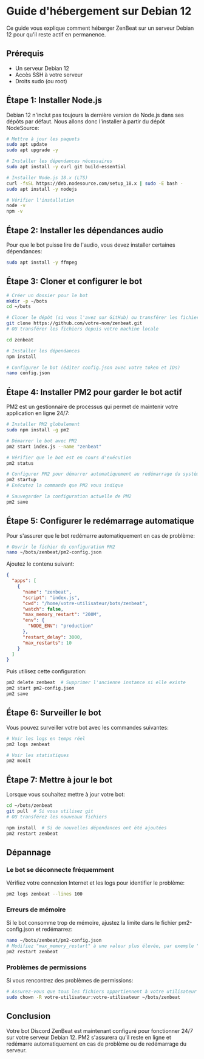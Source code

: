 # Guide d'hébergement sur Debian 12

Ce guide vous explique comment héberger ZenBeat sur un serveur Debian 12 pour qu'il reste actif en permanence.

## Prérequis

- Un serveur Debian 12
- Accès SSH à votre serveur
- Droits sudo (ou root)

## Étape 1: Installer Node.js

Debian 12 n'inclut pas toujours la dernière version de Node.js dans ses dépôts par défaut. Nous allons donc l'installer à partir du dépôt NodeSource:

```bash
# Mettre à jour les paquets
sudo apt update
sudo apt upgrade -y

# Installer les dépendances nécessaires
sudo apt install -y curl git build-essential

# Installer Node.js 18.x (LTS)
curl -fsSL https://deb.nodesource.com/setup_18.x | sudo -E bash -
sudo apt install -y nodejs

# Vérifier l'installation
node -v
npm -v
```

## Étape 2: Installer les dépendances audio

Pour que le bot puisse lire de l'audio, vous devez installer certaines dépendances:

```bash
sudo apt install -y ffmpeg
```

## Étape 3: Cloner et configurer le bot

```bash
# Créer un dossier pour le bot
mkdir -p ~/bots
cd ~/bots

# Cloner le dépôt (si vous l'avez sur GitHub) ou transférer les fichiers via SCP/SFTP
git clone https://github.com/votre-nom/zenbeat.git
# OU transférer les fichiers depuis votre machine locale

cd zenbeat

# Installer les dépendances
npm install

# Configurer le bot (éditer config.json avec votre token et IDs)
nano config.json
```

## Étape 4: Installer PM2 pour garder le bot actif

PM2 est un gestionnaire de processus qui permet de maintenir votre application en ligne 24/7:

```bash
# Installer PM2 globalement
sudo npm install -g pm2

# Démarrer le bot avec PM2
pm2 start index.js --name "zenbeat"

# Vérifier que le bot est en cours d'exécution
pm2 status

# Configurer PM2 pour démarrer automatiquement au redémarrage du système
pm2 startup
# Exécutez la commande que PM2 vous indique

# Sauvegarder la configuration actuelle de PM2
pm2 save
```

## Étape 5: Configurer le redémarrage automatique

Pour s'assurer que le bot redémarre automatiquement en cas de problème:

```bash
# Ouvrir le fichier de configuration PM2
nano ~/bots/zenbeat/pm2-config.json
```

Ajoutez le contenu suivant:

```json
{
  "apps": [
    {
      "name": "zenbeat",
      "script": "index.js",
      "cwd": "/home/votre-utilisateur/bots/zenbeat",
      "watch": false,
      "max_memory_restart": "200M",
      "env": {
        "NODE_ENV": "production"
      },
      "restart_delay": 3000,
      "max_restarts": 10
    }
  ]
}
```

Puis utilisez cette configuration:

```bash
pm2 delete zenbeat  # Supprimer l'ancienne instance si elle existe
pm2 start pm2-config.json
pm2 save
```

## Étape 6: Surveiller le bot

Vous pouvez surveiller votre bot avec les commandes suivantes:

```bash
# Voir les logs en temps réel
pm2 logs zenbeat

# Voir les statistiques
pm2 monit
```

## Étape 7: Mettre à jour le bot

Lorsque vous souhaitez mettre à jour votre bot:

```bash
cd ~/bots/zenbeat
git pull  # Si vous utilisez git
# OU transférez les nouveaux fichiers

npm install  # Si de nouvelles dépendances ont été ajoutées
pm2 restart zenbeat
```

## Dépannage

### Le bot se déconnecte fréquemment

Vérifiez votre connexion Internet et les logs pour identifier le problème:

```bash
pm2 logs zenbeat --lines 100
```

### Erreurs de mémoire

Si le bot consomme trop de mémoire, ajustez la limite dans le fichier pm2-config.json et redémarrez:

```bash
nano ~/bots/zenbeat/pm2-config.json
# Modifiez "max_memory_restart" à une valeur plus élevée, par exemple "500M"
pm2 restart zenbeat
```

### Problèmes de permissions

Si vous rencontrez des problèmes de permissions:

```bash
# Assurez-vous que tous les fichiers appartiennent à votre utilisateur
sudo chown -R votre-utilisateur:votre-utilisateur ~/bots/zenbeat
```

## Conclusion

Votre bot Discord ZenBeat est maintenant configuré pour fonctionner 24/7 sur votre serveur Debian 12. PM2 s'assurera qu'il reste en ligne et redémarre automatiquement en cas de problème ou de redémarrage du serveur.
